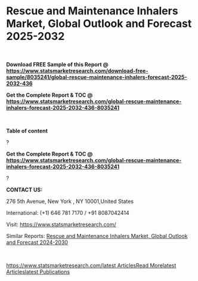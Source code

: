 <h1>Rescue and Maintenance Inhalers Market, Global Outlook and Forecast 2025-2032</h1><br/><p><strong>Download FREE Sample of this Report @ <a href="https://www.statsmarketresearch.com/download-free-sample/8035241/global-rescue-maintenance-inhalers-forecast-2025-2032-436">https://www.statsmarketresearch.com/download-free-sample/8035241/global-rescue-maintenance-inhalers-forecast-2025-2032-436</a></strong></p>
 
 
 
 <div><b>Get the Complete Report & TOC @ <a href="https://www.statsmarketresearch.com/global-rescue-maintenance-inhalers-forecast-2025-2032-436-8035241">https://www.statsmarketresearch.com/global-rescue-maintenance-inhalers-forecast-2025-2032-436-8035241</a></b></div>
 
 
 
 <p><br />
 
 <b>Table of content</b></p>
 
 
 
 <p>? </p>
 
 
 
 <div><b>Get the Complete Report & TOC @ <a href="https://www.statsmarketresearch.com/global-rescue-maintenance-inhalers-forecast-2025-2032-436-8035241">https://www.statsmarketresearch.com/global-rescue-maintenance-inhalers-forecast-2025-2032-436-8035241</a></b></div>
 
 
 
 <p>? </p>
 
 
 
 <p><b>CONTACT US:</b><br />
 
 276 5th Avenue, New York , NY 10001,United States<br />
 
 International: (+1) 646 781 7170 / +91 8087042414<br />
 
 Visit: <a href="https://www.statsmarketresearch.com/">https://www.statsmarketresearch.com/</a><br />
 
 Similar Reports: <a href="https://www.statsmarketresearch.com/global-rescue-maintenance-inhalers-forecast-2025-2032-436-8035241">Rescue and Maintenance Inhalers Market, Global Outlook and Forecast 2024-2030</a><br />
 
 <br />
 
 <a href="https://gyeongbokgung.com">https://www.statsmarketresearch.com/</a><a href="https://hallyeomaritime.com">latest Articles</a><a href="https://jingwansa.com">Read More</a><a href="https://nguoiviet.jp/">latest Articles</a><a href="https://www.intelmarketresearch.com/">latest Publications</a></p>